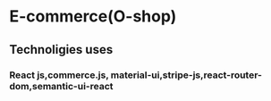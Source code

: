 # E-commerce(O-shop)
## Technoligies uses

### React js,commerce.js, material-ui,stripe-js,react-router-dom,semantic-ui-react
